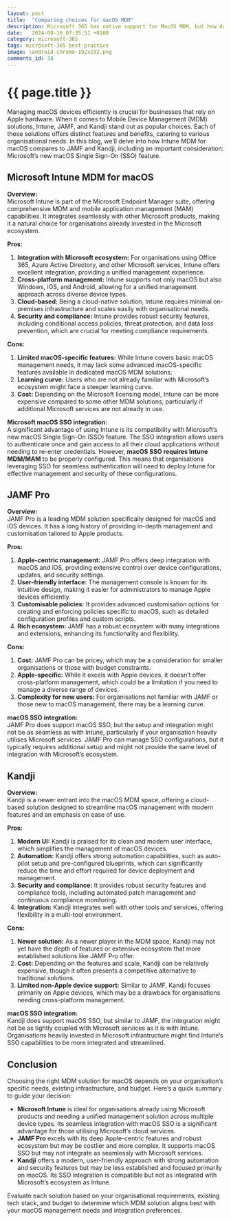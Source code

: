 ```yaml
---
layout: post
title:  "Comparing choices for macOS MDM"
description: Microsoft 365 has native support for MacOS MDM, but how does it compare to the other key players and how do you decide which MDM solution to choose?
date:   2024-09-16 07:35:51 +0100
category: microsoft-365
tags: microsoft-365 best-practice
image: \android-chrome-192x192.png
comments_id: 38
---
```

<h1>{{ page.title }}</h1>

Managing macOS devices efficiently is crucial for businesses that rely on Apple hardware. When it comes to Mobile Device Management (MDM) solutions, Intune, JAMF, and Kandji stand out as popular choices. Each of these solutions offers distinct features and benefits, catering to various organisational needs. In this blog, we’ll delve into how Intune MDM for macOS compares to JAMF and Kandji, including an important consideration: Microsoft’s new macOS Single Sign-On (SSO) feature.

## Microsoft Intune MDM for macOS

**Overview:**  
Microsoft Intune is part of the Microsoft Endpoint Manager suite, offering comprehensive MDM and mobile application management (MAM) capabilities. It integrates seamlessly with other Microsoft products, making it a natural choice for organisations already invested in the Microsoft ecosystem.

**Pros:**

1. **Integration with Microsoft ecosystem:** For organisations using Office 365, Azure Active Directory, and other Microsoft services, Intune offers excellent integration, providing a unified management experience.
2. **Cross-platform management:** Intune supports not only macOS but also Windows, iOS, and Android, allowing for a unified management approach across diverse device types.
3. **Cloud-based:** Being a cloud-native solution, Intune requires minimal on-premises infrastructure and scales easily with organisational needs.
4. **Security and compliance:** Intune provides robust security features, including conditional access policies, threat protection, and data loss prevention, which are crucial for meeting compliance requirements.

**Cons:**

1. **Limited macOS-specific features:** While Intune covers basic macOS management needs, it may lack some advanced macOS-specific features available in dedicated macOS MDM solutions.
2. **Learning curve:** Users who are not already familiar with Microsoft’s ecosystem might face a steeper learning curve.
3. **Cost:** Depending on the Microsoft licensing model, Intune can be more expensive compared to some other MDM solutions, particularly if additional Microsoft services are not already in use.

**Microsoft macOS SSO integration:**  
A significant advantage of using Intune is its compatibility with Microsoft’s new macOS Single Sign-On (SSO) feature. The SSO integration allows users to authenticate once and gain access to all their cloud applications without needing to re-enter credentials. However, **macOS SSO requires Intune MDM/MAM** to be properly configured. This means that organisations leveraging SSO for seamless authentication will need to deploy Intune for effective management and security of these configurations.

## JAMF Pro

**Overview:**  
JAMF Pro is a leading MDM solution specifically designed for macOS and iOS devices. It has a long history of providing in-depth management and customisation tailored to Apple products.

**Pros:**

1. **Apple-centric management:** JAMF Pro offers deep integration with macOS and iOS, providing extensive control over device configurations, updates, and security settings.
2. **User-friendly interface:** The management console is known for its intuitive design, making it easier for administrators to manage Apple devices efficiently.
3. **Customisable policies:** It provides advanced customisation options for creating and enforcing policies specific to macOS, such as detailed configuration profiles and custom scripts.
4. **Rich ecosystem:** JAMF has a robust ecosystem with many integrations and extensions, enhancing its functionality and flexibility.

**Cons:**

1. **Cost:** JAMF Pro can be pricey, which may be a consideration for smaller organisations or those with budget constraints.
2. **Apple-specific:** While it excels with Apple devices, it doesn’t offer cross-platform management, which could be a limitation if you need to manage a diverse range of devices.
3. **Complexity for new users:** For organisations not familiar with JAMF or those new to macOS management, there may be a learning curve.

**macOS SSO integration:**  
JAMF Pro does support macOS SSO, but the setup and integration might not be as seamless as with Intune, particularly if your organisation heavily utilises Microsoft services. JAMF Pro can manage SSO configurations, but it typically requires additional setup and might not provide the same level of integration with Microsoft’s ecosystem.

## Kandji

**Overview:**  
Kandji is a newer entrant into the macOS MDM space, offering a cloud-based solution designed to streamline macOS management with modern features and an emphasis on ease of use.

**Pros:**

1. **Modern UI:** Kandji is praised for its clean and modern user interface, which simplifies the management of macOS devices.
2. **Automation:** Kandji offers strong automation capabilities, such as auto-pilot setup and pre-configured blueprints, which can significantly reduce the time and effort required for device deployment and management.
3. **Security and compliance:** It provides robust security features and compliance tools, including automated patch management and continuous compliance monitoring.
4. **Integration:** Kandji integrates well with other tools and services, offering flexibility in a multi-tool environment.

**Cons:**

1. **Newer solution:** As a newer player in the MDM space, Kandji may not yet have the depth of features or extensive ecosystem that more established solutions like JAMF Pro offer.
2. **Cost:** Depending on the features and scale, Kandji can be relatively expensive, though it often presents a competitive alternative to traditional solutions.
3. **Limited non-Apple device support:** Similar to JAMF, Kandji focuses primarily on Apple devices, which may be a drawback for organisations needing cross-platform management.

**macOS SSO integration:**  
Kandji does support macOS SSO, but similar to JAMF, the integration might not be as tightly coupled with Microsoft services as it is with Intune. Organisations heavily invested in Microsoft infrastructure might find Intune’s SSO capabilities to be more integrated and streamlined.

## Conclusion

Choosing the right MDM solution for macOS depends on your organisation’s specific needs, existing infrastructure, and budget. Here’s a quick summary to guide your decision:

- **Microsoft Intune** is ideal for organisations already using Microsoft products and needing a unified management solution across multiple device types. Its seamless integration with macOS SSO is a significant advantage for those utilising Microsoft’s cloud services.
- **JAMF Pro** excels with its deep Apple-centric features and robust ecosystem but may be costlier and more complex. It supports macOS SSO but may not integrate as seamlessly with Microsoft services.
- **Kandji** offers a modern, user-friendly approach with strong automation and security features but may be less established and focused primarily on macOS. Its SSO integration is compatible but not as integrated with Microsoft’s ecosystem as Intune.

Evaluate each solution based on your organisational requirements, existing tech stack, and budget to determine which MDM solution aligns best with your macOS management needs and integration preferences.
